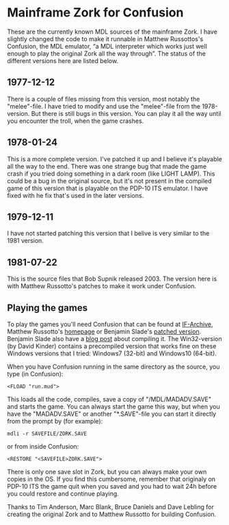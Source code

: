 # Mainframe Zork for Confusion
These are the currently known MDL sources of the mainframe Zork. I have slightly changed the code to make it runnable in Matthew Russottos's 
Confusion, the MDL emulator, “a MDL interpreter which works just well enough to play the original Zork all the way through”. The status of the different
versions here are listed below.
## 1977-12-12
There is a couple of files missing from this version, most notably the "melee"-file. I have tried to modify and use the "melee"-file from the 1978-version. But there is still 
bugs in this version. You can play it all the way until you encounter the troll, when the game crashes.
## 1978-01-24
This is a more complete version. I've patched it up and I believe it's playable all the way to the end. There was one strange bug that made the game crash if you tried
doing something in a dark room (like LIGHT LAMP). This could be a bug in the original source, but it's not present in the compiled game of this version that is 
playable on the PDP-10 ITS emulator. I have fixed with he fix that's used in the later versions.
## 1979-12-11
I have not started patching this version that I belive is very similar to the 1981 version.
## 1981-07-22
This is the source files that Bob Supnik released 2003. The version here is with Matthew Russotto's patches to make it work under Confusion.
## Playing the games
To play the games you'll need Confusion that can be found at [IF-Archive](http://www.ifarchive.org/indexes/if-archive/programming/mdl/interpreters/confusion/), Matthew Russotto's
[homepage](http://www.russotto.net/git/mrussotto/confusion) or Benjamin Slade's [patched version](https://gitlab.com/emacsomancer/confusion-mdl). Benjamin Slade also have a
[blog post](https://babbagefiles.xyz/zork-confusion/) about compiling it. The Win32-version (by David Kinder) contains a precompiled version that works fine on these Windows 
versions that I tried: Windows7 (32-bit) and Windows10 (64-bit).

When you have Confusion running in the same directory as the source, you type (in Confusion):
~~~
<FLOAD "run.mud">
~~~
This loads all the code, compiles, save a copy of "/MDL/MADADV.SAVE" and starts the game. You can always start the game this way, but when you have the "MADADV.SAVE" 
or another "*.SAVE"-file you can start it directly from the prompt by (for example):
~~~
mdli -r SAVEFILE/ZORK.SAVE
~~~
or from inside Confusion:
~~~
<RESTORE "<SAVEFILE>ZORK.SAVE">
~~~
There is only one save slot in Zork, but you can always make your own copies in the OS. If you find this cumbersome, remember that originaly on PDP-10 ITS the game quit 
when you saved and you had to wait 24h before you could restore and continue playing.

Thanks to Tim Anderson, Marc Blank, Bruce Daniels and Dave Lebling for creating the original Zork and to Matthew Russotto for building Confusion. 
